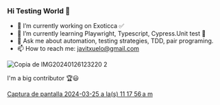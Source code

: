 ### Hi Testing World 👋

- 🔭 I’m currently working on Exoticca ✅
- 🌱 I’m currently learning Playwright, Typescript, Cypress.Unit test 📝
- 💬 Ask me about automation, testing strategies, TDD, pair programing.
- 📫 How to reach me: javitxuelo@gmail.com

![Copia de IMG20240126123220 2](https://github.com/jvazquez1980/jvazquez1980/assets/72526527/455297d5-db21-4ba9-9f25-c8941275ff7e)

I'm a big contributor 🏆😃

[Captura de pantalla 2024-03-25 a la(s) 11 17 56 a m](https://github.com/jvazquez1980/jvazquez1980/assets/72526527/509ee04d-b8e1-4e2c-bf5d-7fd2680fbaaf)
